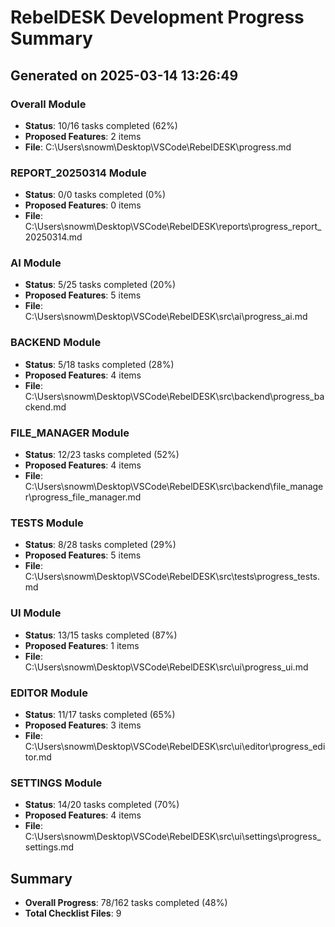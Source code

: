 ﻿# RebelDESK Development Progress Summary
## Generated on 2025-03-14 13:26:49

### Overall Module
- **Status**: 10/16 tasks completed (62%)
- **Proposed Features**: 2 items
- **File**: C:\Users\snowm\Desktop\VSCode\RebelDESK\progress.md

### REPORT_20250314 Module
- **Status**: 0/0 tasks completed (0%)
- **Proposed Features**: 0 items
- **File**: C:\Users\snowm\Desktop\VSCode\RebelDESK\reports\progress_report_20250314.md

### AI Module
- **Status**: 5/25 tasks completed (20%)
- **Proposed Features**: 5 items
- **File**: C:\Users\snowm\Desktop\VSCode\RebelDESK\src\ai\progress_ai.md

### BACKEND Module
- **Status**: 5/18 tasks completed (28%)
- **Proposed Features**: 4 items
- **File**: C:\Users\snowm\Desktop\VSCode\RebelDESK\src\backend\progress_backend.md

### FILE_MANAGER Module
- **Status**: 12/23 tasks completed (52%)
- **Proposed Features**: 4 items
- **File**: C:\Users\snowm\Desktop\VSCode\RebelDESK\src\backend\file_manager\progress_file_manager.md

### TESTS Module
- **Status**: 8/28 tasks completed (29%)
- **Proposed Features**: 5 items
- **File**: C:\Users\snowm\Desktop\VSCode\RebelDESK\src\tests\progress_tests.md

### UI Module
- **Status**: 13/15 tasks completed (87%)
- **Proposed Features**: 1 items
- **File**: C:\Users\snowm\Desktop\VSCode\RebelDESK\src\ui\progress_ui.md

### EDITOR Module
- **Status**: 11/17 tasks completed (65%)
- **Proposed Features**: 3 items
- **File**: C:\Users\snowm\Desktop\VSCode\RebelDESK\src\ui\editor\progress_editor.md

### SETTINGS Module
- **Status**: 14/20 tasks completed (70%)
- **Proposed Features**: 4 items
- **File**: C:\Users\snowm\Desktop\VSCode\RebelDESK\src\ui\settings\progress_settings.md

## Summary
- **Overall Progress**: 78/162 tasks completed (48%)
- **Total Checklist Files**: 9
